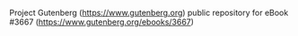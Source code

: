 Project Gutenberg (https://www.gutenberg.org) public repository for eBook #3667 (https://www.gutenberg.org/ebooks/3667)